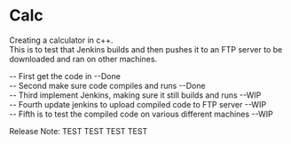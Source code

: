 # Calc
Creating a calculator in c++. <br />
This is to test that Jenkins builds and then pushes it to an FTP server to be
downloaded and ran on other machines.<br />

  -- First get the code in                                              --Done <br />
  -- Second make sure code compiles and runs                            --Done <br />
  -- Third implement Jenkins, making sure it still builds and runs      --WIP <br />
  -- Fourth update jenkins to upload compiled code to FTP server        --WIP <br />
  -- Fifth is to test the compiled code on various different machines   --WIP <br />

Release Note:
  TEST
  TEST
  TEST
  TEST
